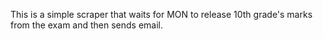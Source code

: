 This is a simple scraper that waits for MON to release 10th grade's marks from the exam and then sends email.
